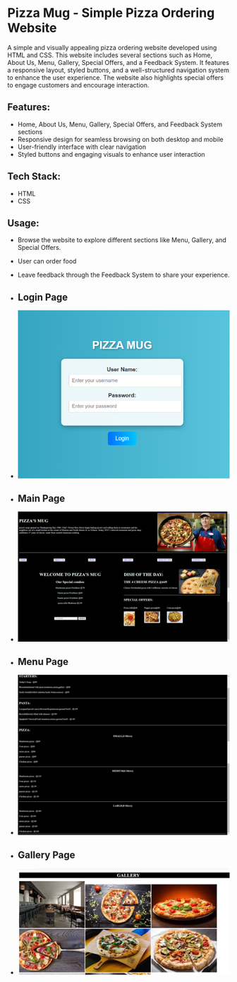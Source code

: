 # Pizza Mug - Simple Pizza Ordering Website

A simple and visually appealing pizza ordering website developed using HTML and CSS. This website includes several sections such as Home, About Us, Menu, Gallery, Special Offers, and a Feedback System. It features a responsive layout, styled buttons, and a well-structured navigation system to enhance the user experience. The website also highlights special offers to engage customers and encourage interaction.

## Features:
- Home, About Us, Menu, Gallery, Special Offers, and Feedback System sections
- Responsive design for seamless browsing on both desktop and mobile
- User-friendly interface with clear navigation
- Styled buttons and engaging visuals to enhance user interaction

## Tech Stack:
- HTML
- CSS

## Usage:
- Browse the website to explore different sections like Menu, Gallery, and Special Offers.
- User can order food
- Leave feedback through the Feedback System to share your experience.

- ## Login Page
- ![image](https://github.com/NagakalyanRavuri/Restaurant-Website/blob/main/loginweb.png)

- ## Main Page
- ![image](https://github.com/NagakalyanRavuri/Restaurant-Website/blob/main/mainweb.png)

- ## Menu Page
- ![image](https://github.com/NagakalyanRavuri/Restaurant-Website/blob/main/menuweb.png)

- ## Gallery Page
- ![image](https://github.com/NagakalyanRavuri/Restaurant-Website/blob/main/galleryweb.jpg)

